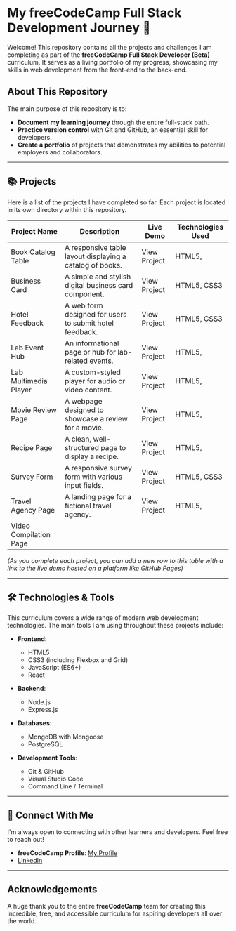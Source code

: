 # My freeCodeCamp Full Stack Development Journey 🚀

Welcome! This repository contains all the projects and challenges I am completing as part of the **freeCodeCamp Full Stack Developer (Beta)** curriculum. It serves as a living portfolio of my progress, showcasing my skills in web development from the front-end to the back-end.

## About This Repository

The main purpose of this repository is to:
* **Document my learning journey** through the entire full-stack path.
* **Practice version control** with Git and GitHub, an essential skill for developers.
* **Create a portfolio** of projects that demonstrates my abilities to potential employers and collaborators.

---

## 📚 Projects

Here is a list of the projects I have completed so far. Each project is located in its own directory within this repository.

| Project Name                      | Description                                                  | Live Demo                               | Technologies Used     |
| --------------------------------- | ------------------------------------------------------------ | --------------------------------------- | --------------------- |
|Book Catalog Table	                |A responsive table layout displaying a catalog of books.	   |View Project	                         |HTML5,             |
|Business Card	                    |A simple and stylish digital business card component. 	       |View Project	                         |HTML5, CSS3
|Hotel Feedback	                    |A web form designed for users to submit hotel feedback.	   |View Project	                         |HTML5, CSS3
|Lab Event Hub	                    |An informational page or hub for lab-related events.	       |View Project	                         |HTML5,
|Lab Multimedia Player	            |A custom-styled player for audio or video content.	           |View Project	                         |HTML5,  
|Movie Review Page	                |A webpage designed to showcase a review for a movie.	       |View Project	                         |HTML5, 
|Recipe Page	                    |A clean, well-structured page to display a recipe.	           |View Project	                         |HTML5, 
|Survey Form	                    |A responsive survey form with various input fields.	       |View Project	                         |HTML5, CSS3
|Travel Agency Page	                |A landing page for a fictional travel agency.	               |View Project	                         |HTML5, 
|Video Compilation Page


*(As you complete each project, you can add a new row to this table with a link to the live demo hosted on a platform like GitHub Pages)*

---

## 🛠️ Technologies & Tools

This curriculum covers a wide range of modern web development technologies. The main tools I am using throughout these projects include:

* **Frontend**:
    * HTML5
    * CSS3 (including Flexbox and Grid)
    * JavaScript (ES6+)
    * React

* **Backend**:
    * Node.js
    * Express.js

* **Databases**:
    * MongoDB with Mongoose
    * PostgreSQL

* **Development Tools**:
    * Git & GitHub
    * Visual Studio Code
    * Command Line / Terminal

---

## 🔗 Connect With Me

I'm always open to connecting with other learners and developers. Feel free to reach out!

* **freeCodeCamp Profile**: [My Profile](https://www.freecodecamp.org/njihallecho-nkwenti)
*  [LinkedIn](www.linkedin.com/in/nji-halle-cho-nkwenti-2b0a29334e])

---

## Acknowledgements

A huge thank you to the entire **freeCodeCamp** team for creating this incredible, free, and accessible curriculum for aspiring developers all over the world.

